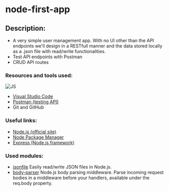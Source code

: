 # node-first-app

## Description:
- A very simple user management app. With no UI other than the API endpoints we'll design in a RESTfull manner and the data stored locally as a .json file with read/write functionalities.
- Test API endpoints with Postman
- CRUD API routes

### Resources and tools used:
 ![JS](https://img.shields.io/badge/JS-JavaScript-blue?style=for-the-badge&logo=js&logoColor=white)
- [Visual Studio Code ](https://code.visualstudio.com)
- [Postman (testing API)](https://www.postman.com)
- Git and GitHub

### Useful links:
- [Node.js (official site)](https://nodejs.org/en/)
- [Node Package Manager](https://www.npmjs.com)
- [Express (Node.js framework)](https://expressjs.com/ru/)

### Used modules:
- [jsonfile](https://www.npmjs.com/package/jsonfile) Easily read/write JSON files in Node.js.
- [body-parser](https://www.npmjs.com/package/body-parser) Node.js body parsing middleware. Parse incoming request bodies in a middleware before your handlers, available under the req.body property.
